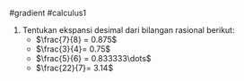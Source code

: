 #gradient #calculus1 

1. Tentukan ekspansi desimal dari bilangan rasional berikut:
   - $\frac{7}{8} = 0.875$
   - $\frac{3}{4}= 0.75$
   - $\frac{5}{6} = 0.833333\dots$
   - $\frac{22}{7}= 3.14$